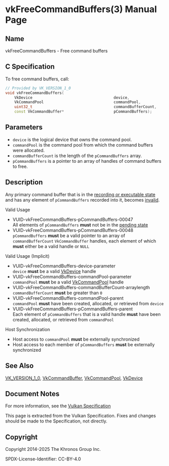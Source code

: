 # vkFreeCommandBuffers(3) Manual Page

## Name

vkFreeCommandBuffers - Free command buffers



## [](#_c_specification)C Specification

To free command buffers, call:

```c++
// Provided by VK_VERSION_1_0
void vkFreeCommandBuffers(
    VkDevice                                    device,
    VkCommandPool                               commandPool,
    uint32_t                                    commandBufferCount,
    const VkCommandBuffer*                      pCommandBuffers);
```

## [](#_parameters)Parameters

- `device` is the logical device that owns the command pool.
- `commandPool` is the command pool from which the command buffers were allocated.
- `commandBufferCount` is the length of the `pCommandBuffers` array.
- `pCommandBuffers` is a pointer to an array of handles of command buffers to free.

## [](#_description)Description

Any primary command buffer that is in the [recording or executable state](https://registry.khronos.org/vulkan/specs/latest/html/vkspec.html#commandbuffers-lifecycle) and has any element of `pCommandBuffers` recorded into it, becomes [invalid](https://registry.khronos.org/vulkan/specs/latest/html/vkspec.html#commandbuffers-lifecycle).

Valid Usage

- [](#VUID-vkFreeCommandBuffers-pCommandBuffers-00047)VUID-vkFreeCommandBuffers-pCommandBuffers-00047  
  All elements of `pCommandBuffers` **must** not be in the [pending state](https://registry.khronos.org/vulkan/specs/latest/html/vkspec.html#commandbuffers-lifecycle)
- [](#VUID-vkFreeCommandBuffers-pCommandBuffers-00048)VUID-vkFreeCommandBuffers-pCommandBuffers-00048  
  `pCommandBuffers` **must** be a valid pointer to an array of `commandBufferCount` `VkCommandBuffer` handles, each element of which **must** either be a valid handle or `NULL`

Valid Usage (Implicit)

- [](#VUID-vkFreeCommandBuffers-device-parameter)VUID-vkFreeCommandBuffers-device-parameter  
  `device` **must** be a valid [VkDevice](https://registry.khronos.org/vulkan/specs/latest/man/html/VkDevice.html) handle
- [](#VUID-vkFreeCommandBuffers-commandPool-parameter)VUID-vkFreeCommandBuffers-commandPool-parameter  
  `commandPool` **must** be a valid [VkCommandPool](https://registry.khronos.org/vulkan/specs/latest/man/html/VkCommandPool.html) handle
- [](#VUID-vkFreeCommandBuffers-commandBufferCount-arraylength)VUID-vkFreeCommandBuffers-commandBufferCount-arraylength  
  `commandBufferCount` **must** be greater than `0`
- [](#VUID-vkFreeCommandBuffers-commandPool-parent)VUID-vkFreeCommandBuffers-commandPool-parent  
  `commandPool` **must** have been created, allocated, or retrieved from `device`
- [](#VUID-vkFreeCommandBuffers-pCommandBuffers-parent)VUID-vkFreeCommandBuffers-pCommandBuffers-parent  
  Each element of `pCommandBuffers` that is a valid handle **must** have been created, allocated, or retrieved from `commandPool`

Host Synchronization

- Host access to `commandPool` **must** be externally synchronized
- Host access to each member of `pCommandBuffers` **must** be externally synchronized

## [](#_see_also)See Also

[VK\_VERSION\_1\_0](https://registry.khronos.org/vulkan/specs/latest/man/html/VK_VERSION_1_0.html), [VkCommandBuffer](https://registry.khronos.org/vulkan/specs/latest/man/html/VkCommandBuffer.html), [VkCommandPool](https://registry.khronos.org/vulkan/specs/latest/man/html/VkCommandPool.html), [VkDevice](https://registry.khronos.org/vulkan/specs/latest/man/html/VkDevice.html)

## [](#_document_notes)Document Notes

For more information, see the [Vulkan Specification](https://registry.khronos.org/vulkan/specs/latest/html/vkspec.html#vkFreeCommandBuffers)

This page is extracted from the Vulkan Specification. Fixes and changes should be made to the Specification, not directly.

## [](#_copyright)Copyright

Copyright 2014-2025 The Khronos Group Inc.

SPDX-License-Identifier: CC-BY-4.0